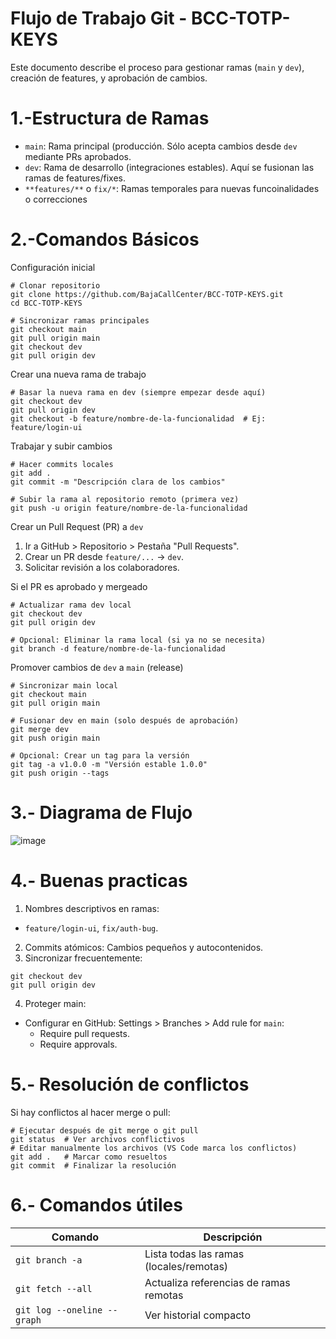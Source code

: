 # Flujo de Trabajo Git - BCC-TOTP-KEYS
Este documento describe el proceso para gestionar ramas (`main` y `dev`), creación de features, y aprobación de cambios.

# 1.-Estructura de Ramas
- `main`: Rama principal (producción. Sólo acepta cambios desde `dev` mediante PRs aprobados.
- `dev`: Rama de desarrollo (integraciones estables). Aquí se fusionan las ramas de features/fixes.
- `**features/**` o `fix/*`: Ramas temporales para nuevas funcoinalidades o correcciones

# 2.-Comandos Básicos
 Configuración inicial
```
# Clonar repositorio
git clone https://github.com/BajaCallCenter/BCC-TOTP-KEYS.git
cd BCC-TOTP-KEYS

# Sincronizar ramas principales
git checkout main
git pull origin main
git checkout dev
git pull origin dev
```

Crear una nueva rama de trabajo
```
# Basar la nueva rama en dev (siempre empezar desde aquí)
git checkout dev
git pull origin dev
git checkout -b feature/nombre-de-la-funcionalidad  # Ej: feature/login-ui
```

Trabajar y subir cambios
```
# Hacer commits locales
git add .
git commit -m "Descripción clara de los cambios"

# Subir la rama al repositorio remoto (primera vez)
git push -u origin feature/nombre-de-la-funcionalidad
```

Crear un Pull Request (PR) a `dev`
1. Ir a GitHub > Repositorio > Pestaña "Pull Requests".
2. Crear un PR desde `feature/...` → `dev`.
3. Solicitar revisión a los colaboradores.

Si el PR es aprobado y mergeado
```
# Actualizar rama dev local
git checkout dev
git pull origin dev

# Opcional: Eliminar la rama local (si ya no se necesita)
git branch -d feature/nombre-de-la-funcionalidad
```

Promover cambios de `dev` a `main` (release)
```
# Sincronizar main local
git checkout main
git pull origin main

# Fusionar dev en main (solo después de aprobación)
git merge dev
git push origin main

# Opcional: Crear un tag para la versión
git tag -a v1.0.0 -m "Versión estable 1.0.0"
git push origin --tags
```

# 3.- Diagrama de Flujo
![image](https://github.com/user-attachments/assets/4f48a83e-9772-49b2-987f-ba00e015d887)

# 4.- Buenas practicas
1. Nombres descriptivos en ramas:
  - `feature/login-ui`, `fix/auth-bug`.
2. Commits atómicos: Cambios pequeños y autocontenidos.
3. Sincronizar frecuentemente:
```
git checkout dev
git pull origin dev
```
4. Proteger main:
  - Configurar en GitHub:
   Settings > Branches > Add rule for `main`:
    - Require pull requests.
    - Require approvals.

# 5.- Resolución de conflictos
Si hay conflictos al hacer merge o pull:
```
# Ejecutar después de git merge o git pull
git status  # Ver archivos conflictivos
# Editar manualmente los archivos (VS Code marca los conflictos)
git add .   # Marcar como resueltos
git commit  # Finalizar la resolución
```

# 6.- Comandos útiles
| Comando | Descripción |
|---|---|
| `git branch -a` | Lista todas las ramas (locales/remotas) |
| `git fetch --all` | Actualiza referencias de ramas remotas |
| `git log --oneline --graph` | Ver historial compacto |
